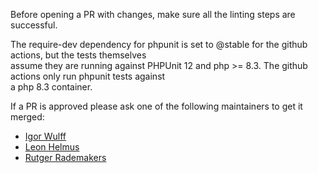 Before opening a PR with changes, make sure all the linting steps are successful.

The require-dev dependency for phpunit is set to @stable for the github actions, but the tests themselves\
assume they are running against PHPUnit 12 and php >= 8.3. The github actions only run phpunit tests against\
a php 8.3 container.

If a PR is approved please ask one of the following maintainers to get it merged:

- [Igor Wulff](https://github.com/igorwulff)
- [Leon Helmus](https://github.com/leonhelmus)
- [Rutger Rademakers](https://github.com/rutgerrademaker)
